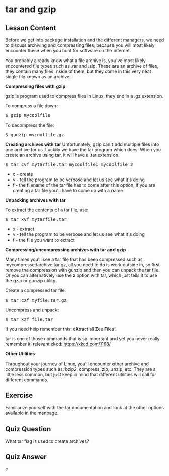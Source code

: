 # tar and gzip

## Lesson Content

Before we get into package installation and the different managers, we need to discuss archiving and compressing files, because you will most likely encounter these when you hunt for software on the internet. 

You probably already know what a file archive is, you've most likely encountered file types such as .rar and .zip. These are an archive of files, they contain many files inside of them, but they come in this very neat single file known as an archive.

<b>Compressing files with gzip</b>

gzip is program used to compress files in Linux, they end in a .gz extension. 

To compress a file down:
<pre>$ gzip mycoolfile</pre>

To decompress the file:
<pre>$ gunzip mycoolfile.gz</pre>

<b>Creating archives with tar</b>
Unfortunately, gzip can't add multiple files into one archive for us. Luckily we have the tar program which does. When you create an archive using tar, it will have a .tar extension. 

<pre>$ tar cvf mytarfile.tar mycoolfile1 mycoolfile 2</pre>

<ul>
<li>c - create</li>
<li>v - tell the program to be verbose and let us see what it's doing</li>
<li>f - the filename of the tar file has to come after this option, if you are creating a tar file you'll have to come up with a name</li>
</ul>

<b>Unpacking archives with tar</b>

To extract the contents of a tar file, use: 

<pre>$ tar xvf mytarfile.tar</pre>

<ul>
<li>x - extract</li>
<li>v - tell the program to be verbose and let us see what it's doing</li>
<li>f - the file you want to extract</li>
</ul>

<b>Compressing/uncompressing archives with tar and gzip</b>

Many times you'll see a tar file that has been compressed such as: mycompressedarchive.tar.gz, all you need to do is work outside in, so first remove the compression with gunzip and then you can unpack the tar file. Or you can alternatively use the <b>z</b> option with tar, which just tells it to use the gzip or gunzip utility.

Create a compressed tar file:
<pre>$ tar czf myfile.tar.gz</pre>

Uncompress and unpack: 
<pre>$ tar xzf file.tar</pre>

If you need help remember this: e<b>X</b>tract all <b>Z</b>ee <b>F</b>iles!

tar is one of those commands that is so important and yet you never really remember it, relevant xkcd: <a href="https://xkcd.com/1168/">https://xkcd.com/1168/</a>

<b>Other Utilities</b>

Throughout your journey of Linux, you'll encounter other archive and compression types such as: bzip2, compress, zip, unzip, etc. They are a little less common, but just keep in mind that different utilities will call for different commands.

## Exercise

Familiarize yourself with the tar documentation and look at the other options available in the manpage.

## Quiz Question

What tar flag is used to create archives?

## Quiz Answer

c

